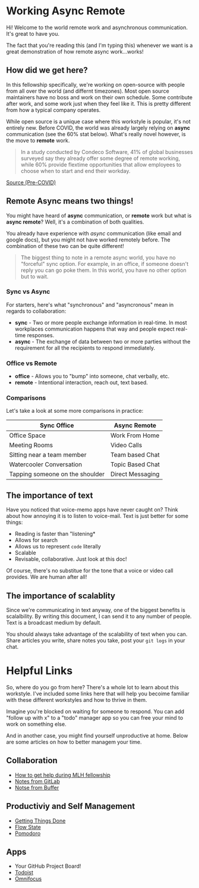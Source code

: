 # Working Async Remote

Hi! Welcome to the world remote work and asynchronous communication. It's great to have you.

The fact that you're reading this (and I'm typing this) whenever we want is a great demonstration of how remote async work...works!

## How did we get here?

In this fellowship specifically, we're working on open-source with people from all over the world (and differnt timezones). Most open source maintainers have no boss and work on their own schedule. Some contribute after work, and some work just when they feel like it. This is pretty different from how a typical company operates.

While open source is a unique case where this workstyle is popular, it's not entirely new. Before COVID, the world was already largely relying on **async** communication (see the 60% stat below). What's really novel however, is the move to **remote** work.

> In a study conducted by Condeco Software, 41% of global businesses surveyed say they already offer some degree of remote working, while 60% provide flextime opportunities that allow employees to choose when to start and end their workday.

[Source (Pre-COVID)](https://www.flexjobs.com/blog/post/remote-work-statistics)

## Remote Async means two things!

You might have heard of **async** communication, or **remote** work but what is **async remote**? Well, it's a combination of both qualities. 

You already have experience with *async* communication (like email and google docs), but you might not have worked remotely before. The combination of these two can be quite different!

> The biggest thing to note in a remote async world, you have no "forceful" sync option. For example, in an office, if someone doesn't reply you can go poke them. In this world, you have no other option but to wait.

### Sync vs Async

For starters, here's what "synchronous" and "asyncronous" mean in regards to collaboration:

- **sync** - Two or more people exchange information in real-time. In most workplaces communication happens that way and people expect real-time responses. 
- **async** - The exchange of data between two or more parties without the requirement for all the recipients to respond immediately.

### Office vs Remote

- **office** - Allows you to "bump" into someone, chat verbally, etc.
- **remote** - Intentional interaction, reach out, text based.

### Comparisons

Let's take a look at some more comparisons in practice:

| Sync Office | Async Remote |
|---|---|
| Office Space | Work From Home | 
| Meeting Rooms | Video Calls | 
| Sitting near a team member | Team based Chat |
| Watercooler Conversation | Topic Based Chat |
| Tapping someone on the shoulder | Direct Messaging |

## The importance of text

Have you noticed that voice-memo apps have never caught on? Think about how annoying it is to listen to voice-mail. Text is just better for some things:

- Reading is faster than "listening*
- Allows for search
- Allows us to represent `code` literally 
- Scalable
- Revisable, collaborative. Just look at this doc!

Of course, there's no substitue for the tone that a voice or video call provides. We are human after all!

## The importance of scalablity

Since we're communicating in text anyway, one of the biggest benefits is scalalbility. By writing this document, I can send it to any number of people. Text is a broadcast medium by default.

You should always take advantage of the scalability of text when you can. Share articles you write, share notes you take, post your `git logs` in your chat.

# Helpful Links

So, where do you go from here? There's a whole lot to learn about this workstyle. I've included some links here that will help you becoime familiar with these different workstyles and how to thrive in them.

Imagine you're blocked on waiting for someone to respond. You can add "follow up with x" to a "todo" manager app so you can free your mind to work on something else.

And in another case, you might find yourself unproductive at home. Below are some articles on how to better managem your time.

## Collaboration

- [How to get help during MLH fellowship](https://github.com/MLH-Fellowship/how-to-get-help/)
- [Notes from GitLab](https://about.gitlab.com/company/culture/all-remote/asynchronous/)
- [Notse from Buffer](https://open.buffer.com/asynchronous-communication/)

## Productiviy and Self Management

- [Getting Things Done](https://en.wikipedia.org/wiki/Getting_Things_Done)
- [Flow State](https://en.wikipedia.org/wiki/Flow_(psychology))
- [Pomodoro](https://lifehacker.com/productivity-101-a-primer-to-the-pomodoro-technique-1598992730)

## Apps

- Your GitHub Project Board!
- [Todoist](https://todoist.com/)
- [Omnifocus](https://www.omnigroup.com/omnifocus/)

